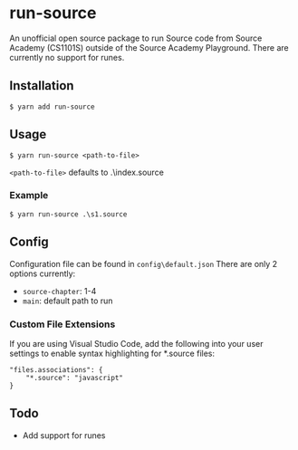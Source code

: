 # run-source
An unofficial open source package to run Source code from Source Academy (CS1101S) outside of the Source Academy Playground.
There are currently no support for runes.

## Installation
```
$ yarn add run-source
```

## Usage
```
$ yarn run-source <path-to-file>
```
`<path-to-file>` defaults to .\index.source

### Example
```
$ yarn run-source .\s1.source
```

## Config
Configuration file can be found in `config\default.json`
There are only 2 options currently:
- `source-chapter`: 1-4
- `main`: default path to run

### Custom File Extensions
If you are using Visual Studio Code, add the following into your user settings to enable syntax highlighting for *.source files:
```
"files.associations": {
    "*.source": "javascript"
}
```

## Todo
- Add support for runes
